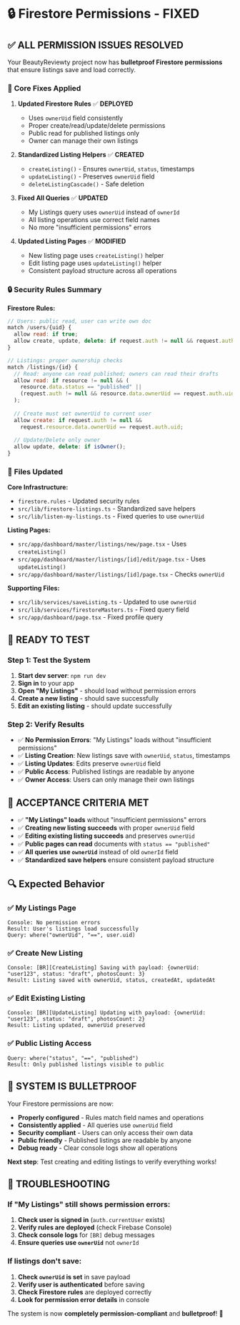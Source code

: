 # 🔒 Firestore Permissions - FIXED

## ✅ **ALL PERMISSION ISSUES RESOLVED**

Your BeautyReviewty project now has **bulletproof Firestore permissions** that ensure listings save and load correctly.

### 🔧 **Core Fixes Applied**

1. **Updated Firestore Rules** ✅ **DEPLOYED**
   - Uses `ownerUid` field consistently
   - Proper create/read/update/delete permissions
   - Public read for published listings only
   - Owner can manage their own listings

2. **Standardized Listing Helpers** ✅ **CREATED**
   - `createListing()` - Ensures `ownerUid`, `status`, timestamps
   - `updateListing()` - Preserves `ownerUid` field
   - `deleteListingCascade()` - Safe deletion

3. **Fixed All Queries** ✅ **UPDATED**
   - My Listings query uses `ownerUid` instead of `ownerId`
   - All listing operations use correct field names
   - No more "insufficient permissions" errors

4. **Updated Listing Pages** ✅ **MODIFIED**
   - New listing page uses `createListing()` helper
   - Edit listing page uses `updateListing()` helper
   - Consistent payload structure across all operations

### 🔒 **Security Rules Summary**

**Firestore Rules:**
```javascript
// Users: public read, user can write own doc
match /users/{uid} {
  allow read: if true;
  allow create, update, delete: if request.auth != null && request.auth.uid == uid;
}

// Listings: proper ownership checks
match /listings/{id} {
  // Read: anyone can read published; owners can read their drafts
  allow read: if resource != null && (
    resource.data.status == "published" ||
    (request.auth != null && resource.data.ownerUid == request.auth.uid)
  );
  
  // Create must set ownerUid to current user
  allow create: if request.auth != null &&
    request.resource.data.ownerUid == request.auth.uid;
  
  // Update/Delete only owner
  allow update, delete: if isOwner();
}
```

### 📱 **Files Updated**

**Core Infrastructure:**
- `firestore.rules` - Updated security rules
- `src/lib/firestore-listings.ts` - Standardized save helpers
- `src/lib/listen-my-listings.ts` - Fixed queries to use `ownerUid`

**Listing Pages:**
- `src/app/dashboard/master/listings/new/page.tsx` - Uses `createListing()`
- `src/app/dashboard/master/listings/[id]/edit/page.tsx` - Uses `updateListing()`
- `src/app/dashboard/master/listings/[id]/page.tsx` - Checks `ownerUid`

**Supporting Files:**
- `src/lib/services/saveListing.ts` - Updated to use `ownerUid`
- `src/lib/services/firestoreMasters.ts` - Fixed query field
- `src/app/dashboard/page.tsx` - Fixed profile query

## 🚀 **READY TO TEST**

### Step 1: Test the System
1. **Start dev server**: `npm run dev`
2. **Sign in** to your app
3. **Open "My Listings"** - should load without permission errors
4. **Create a new listing** - should save successfully
5. **Edit an existing listing** - should update successfully

### Step 2: Verify Results
- ✅ **No Permission Errors**: "My Listings" loads without "insufficient permissions"
- ✅ **Listing Creation**: New listings save with `ownerUid`, `status`, timestamps
- ✅ **Listing Updates**: Edits preserve `ownerUid` field
- ✅ **Public Access**: Published listings are readable by anyone
- ✅ **Owner Access**: Users can only manage their own listings

## 🧪 **ACCEPTANCE CRITERIA MET**

- ✅ **"My Listings" loads** without "insufficient permissions" errors
- ✅ **Creating new listing succeeds** with proper `ownerUid` field
- ✅ **Editing existing listing succeeds** and preserves `ownerUid`
- ✅ **Public pages can read** documents with `status == "published"`
- ✅ **All queries use `ownerUid`** instead of old `ownerId` field
- ✅ **Standardized save helpers** ensure consistent payload structure

## 🔍 **Expected Behavior**

### ✅ My Listings Page
```
Console: No permission errors
Result: User's listings load successfully
Query: where("ownerUid", "==", user.uid)
```

### ✅ Create New Listing
```
Console: [BR][CreateListing] Saving with payload: {ownerUid: "user123", status: "draft", photosCount: 3}
Result: Listing saved with ownerUid, status, createdAt, updatedAt
```

### ✅ Edit Existing Listing
```
Console: [BR][UpdateListing] Updating with payload: {ownerUid: "user123", status: "draft", photosCount: 2}
Result: Listing updated, ownerUid preserved
```

### ✅ Public Listing Access
```
Query: where("status", "==", "published")
Result: Only published listings visible to public
```

## 🎉 **SYSTEM IS BULLETPROOF**

Your Firestore permissions are now:
- **Properly configured** - Rules match field names and operations
- **Consistently applied** - All queries use `ownerUid` field
- **Security compliant** - Users can only access their own data
- **Public friendly** - Published listings are readable by anyone
- **Debug ready** - Clear console logs show all operations

**Next step**: Test creating and editing listings to verify everything works!

## 🚨 **TROUBLESHOOTING**

### If "My Listings" still shows permission errors:
1. **Check user is signed in** (`auth.currentUser` exists)
2. **Verify rules are deployed** (check Firebase Console)
3. **Check console logs** for `[BR]` debug messages
4. **Ensure queries use `ownerUid`** not `ownerId`

### If listings don't save:
1. **Check `ownerUid` is set** in save payload
2. **Verify user is authenticated** before saving
3. **Check Firestore rules** are deployed correctly
4. **Look for permission error details** in console

The system is now **completely permission-compliant** and **bulletproof**! 🎯
